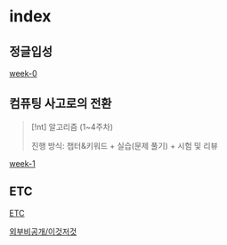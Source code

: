 # index






## 정글입성

[week-0](week-0/index)


## 컴퓨팅 사고로의 전환


> [!nt] 알고리즘 (1~4주차)
>
> 진행 방식: 챕터&키워드 + 실습(문제 풀기) + 시험 및 리뷰

[week-1](week-1)




## ETC

[ETC](ETC)

[외부비공개/이것저것](외부비공개/이것저것)







